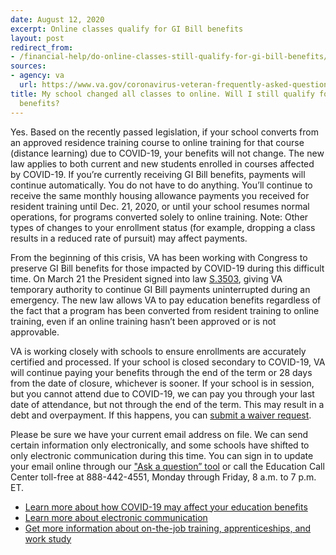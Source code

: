 ```yaml
---
date: August 12, 2020
excerpt: Online classes qualify for GI Bill benefits
layout: post
redirect_from:
- /financial-help/do-online-classes-still-qualify-for-gi-bill-benefits/
sources:
- agency: va
  url: https://www.va.gov/coronavirus-veteran-frequently-asked-questions/#benefit-payments-claims-and-cl
title: My school changed all classes to online. Will I still qualify for my GI Bill
  benefits?
---
```


Yes. Based on the recently passed legislation, if your school converts from an approved residence training course to online training for that course (distance learning) due to COVID-19, your benefits will not change. The new law applies to both current and new students enrolled in courses affected by COVID-19. If you’re currently receiving GI Bill benefits, payments will continue automatically. You do not have to do anything. You’ll continue to receive the same monthly housing allowance payments you received for resident training until Dec. 21, 2020, or until your school resumes normal operations, for programs converted solely to online training.  Note: Other types of changes to your enrollment status (for example, dropping a class results in a reduced rate of pursuit) may affect payments.
 
From the beginning of this crisis, VA has been working with Congress to preserve GI Bill benefits for those impacted by COVID-19 during this difficult time.  On March 21 the President signed into law [S.3503](https://www.congress.gov/bill/116th-congress/senate-bill/3503/text?r=1&s=1), giving VA temporary authority to continue GI Bill payments uninterrupted during an emergency. The new law allows VA to pay education benefits regardless of the fact that a program has been converted from resident training to online training, even if an online training hasn’t been approved or is not approvable.  
 
VA is working closely with schools to ensure enrollments are accurately certified and processed. If your school is closed secondary to COVID-19, VA will continue paying your benefits through the end of the term or 28 days from the date of closure, whichever is sooner. If your school is in session, but you cannot attend due to COVID-19, we can pay you through your last date of attendance, but not through the end of the term. This may result in a debt and overpayment. If this happens, you can [submit a waiver request](https://www.va.gov/debtman/Submit_A_Waiver_Request.asp).

Please be sure we have your current email address on file. We can send certain information only electronically, and some schools have shifted to only electronic communication during this time. You can sign in to update your email online through our ["Ask a question” tool](https://gibill.custhelp.va.gov/) or call the Education Call Center toll-free at 888-442-4551, Monday through Friday, 8 a.m. to 7 p.m. ET.
 
- [Learn more about how COVID-19 may affect your education benefits](https://benefits.va.gov/gibill/covid19educationbenefits.asp)
- [Learn more about electronic communication](https://benefits.va.gov/gibill/covid19paperlessguidance.asp)
- [Get more information about on-the-job training, apprenticeships, and work study](https://www.va.gov/coronavirus-veteran-frequently-asked-questions/#more-benefit-and-claim-questio)

